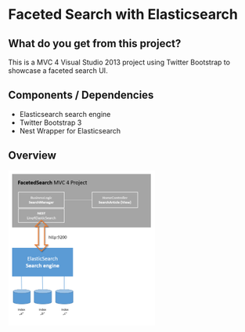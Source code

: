 Faceted Search with Elasticsearch
=================================

<h2>What do you get from this project?</h2>

This is a MVC 4 Visual Studio 2013 project using Twitter Bootstrap to showcase a faceted search UI.

<h2>Components / Dependencies</h2>
<ul>
<li>Elasticsearch search engine</li>
<li>Twitter Bootstrap 3</li>
<li>Nest Wrapper for Elasticsearch</li>

</ul>

<h2>Overview</h2>

<img src="https://raw.githubusercontent.com/BulloRosso/faceted-search/master/FacetedSearch/Content/img/overview.PNG" style="width:300px" />
